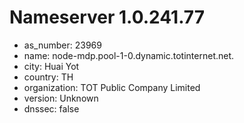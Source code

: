 # Nameserver 1.0.241.77

* as_number: 23969
* name: node-mdp.pool-1-0.dynamic.totinternet.net.
* city: Huai Yot
* country: TH
* organization: TOT Public Company Limited
* version: Unknown
* dnssec: false

